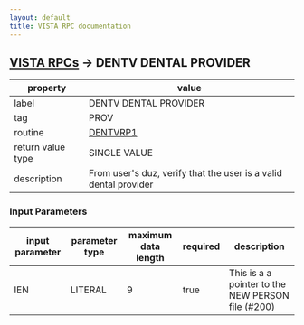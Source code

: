 ```yaml
---
layout: default
title: VISTA RPC documentation
---
```




## [VISTA RPCs](TableOfContent.md) &#8594; DENTV DENTAL PROVIDER 

 property | value 
--- | --- 
 label | DENTV DENTAL PROVIDER
 tag | PROV
 routine | [DENTVRP1](http://code.osehra.org/dox/Routine_DENTVRP1_source.html)
 return value type | SINGLE VALUE
 description | From user's duz, verify that the user is a valid dental provider

### Input Parameters

| input parameter | parameter type | maximum data length | required | description | 
| --- | --- | --- | --- | --- | 
| IEN | LITERAL | 9 | true | This is a a pointer to the NEW PERSON file (#200) | 